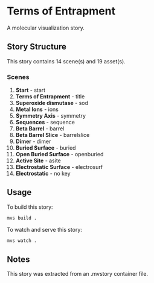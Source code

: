 # Terms of Entrapment

A molecular visualization story.

## Story Structure

This story contains 14 scene(s) and 19 asset(s).

### Scenes

1. **Start** - start
2. **Terms of Entrapment** - title
3. **Superoxide dismutase** - sod
4. **Metal Ions** - ions
5. **Symmetry Axis** - symmetry
6. **Sequences** - sequence
7. **Beta Barrel** - barrel
8. **Beta Barrel Slice** - barrelslice
9. **Dimer** - dimer
10. **Buried Surface** - buried
11. **Open Buried Surface** - openburied
12. **Active Site** - asite
13. **Electrostatic Surface** - electrosurf
14. **Electrostatic** - no key

## Usage

To build this story:

```bash
mvs build .
```

To watch and serve this story:

```bash
mvs watch .
```

## Notes

This story was extracted from an .mvstory container file.
